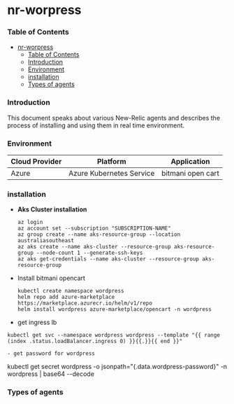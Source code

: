 # nr-worpress
### Table of Contents
- [nr-worpress](#nr-worpress)
    - [Table of Contents](#table-of-contents)
    - [Introduction](#introduction)
    - [Environment](#environment)
    - [installation](#installation)
    - [Types of agents](#types-of-agents)

### Introduction

This document speaks about various New-Relic agents and describes the process of installing and using them in real time environment.

### Environment

| Cloud Provider  | Platform |Application |
| ----------------| ----------- |----------| 
|   Azure         | Azure Kubernetes Service| bitmani open cart  |

### installation

- **Aks Cluster installation**
  ```
  az login
  az account set --subscription "SUBSCRIPTION-NAME"
  az group create --name aks-resource-group --location australiasoutheast
  az aks create --name aks-cluster --resource-group aks-resource-group --node-count 1 --generate-ssh-keys
  az aks get-credentials --name aks-cluster --resource-group aks-resource-group

- Install bitmani opencart
  
  ``` 
  kubectl create namespace wordpress
  helm repo add azure-marketplace https://marketplace.azurecr.io/helm/v1/repo
  helm install wordpress azure-marketplace/opencart -n wordpress
  
-  get ingress lb

```
kubectl get svc --namespace wordpress wordpress --template "{{ range (index .status.loadBalancer.ingress 0) }}{{.}}{{ end }}"

- get password for wordpress

```
kubectl get secret wordpress -o jsonpath="{.data.wordpress-password}" -n wordpress | base64 --decode


### Types of agents

